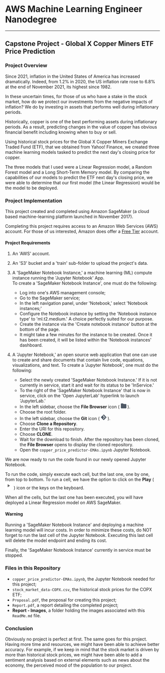 # AWS Machine Learning Engineer Nanodegree
---

## Capstone Project - Global X Copper Miners ETF Price Prediction

### Project Overview
Since 2021, inflation in the United States of America has increased dramatically. Indeed, from 1.2% in 2020, the US inflation rate rose to 6.8% at the end of November 2021, its highest since 1982.

In these uncertain times, for those of us who have a stake in the stock market, how do we protect our investments from the negative impacts of inflation? We do by investing in assets that performs well during inflationary periods.

Historically, copper is one of the best performing assets during inflationary periods. As a result, predicting changes in the value of copper has obvious financial benefit including knowing when to buy or sell.

Using historical stock prices for the Global X Copper Miners Exchange Traded Fund (ETF), that we obtained from Yahoo! Finance, we created three machine learning models tasked to predict the next day's closing price for copper.

The three models that I used were a Linear Regression model, a Random Forest model and a Long Short-Term Memory model. By comparing the capabilities of our models to predict the ETF next day's closing price, we were able to determine that our first model (the Linear Regression) would be the model to be deployed.

### Project Implementation
This project created and completed using Amazon SageMaker (a cloud based machine-learning platform launched in November 2017).

Completing this project requires access to an Amazon Web Services (AWS) account. For those of us interested, Amazon does offer a <a href="https://aws.amazon.com/free/" target="_blank">Free Tier</a> account.

#### Project Requirements
1. An 'AWS' account.
2. An 'S3' bucket and a 'train' sub-folder to upload the project's data.
3. A 'SageMaker Notebook Instance,' a machine learning (ML) compute instance running the 'Jupyter Notebook' App.  
To create a 'SageMaker Notebook Instance', one must do the following:

   - Log into one's AWS management console;
   - Go to the SageMaker service;
   - In the left navigation panel, under 'Notebook,' select 'Notebook instances;'
   - Configure the Notebook instance by setting the 'Notebook instance type' to 'ml.t2.medium.' A choice perfectly suited for our purpose.
   - Create the instance via the 'Create notebook instance' button at the bottom of the page.
   - It might take a few minutes for the instance to be created. Once it has been created, it will be listed within the 'Notebook instances' dashboard.
4. A 'Jupyter Notebook,' an open source web application that one can use to create and share documents that contain live code, equations, visualizations, and text.
To create a 'Jupyter Notebook', one must do the following:

    - Select the newly created 'SageMaker Notebook Instance.' If it is not currently in service, start it and wait for its status to be 'InService.'
    - To the right of the 'SageMaker Notebook Instance' that is now in service, click on the 'Open JupyterLab' hyperlink to launch 'JupyterLab.'
    - In the left sidebar, choose the **File Browser** icon ( ![](Report%20-%20Images/FileBrowserIcon.png) ).
    - Choose the root folder.
    - In the left sidebar, choose the **Git** icon ( ![](Report%20-%20Images/GitIcon.png) ).
    - Choose **Clone a Repository**.
    - Enter the URI for this repository.
    - Choose **CLONE**.
    - Wait for the download to finish. After the repository has been cloned, the **File Browser** opens to display the cloned repository.
    - Open the `copper_price_predictor-EMAs.ipynb` Jupyter Notebook.

We are now ready to run the code found in our newly opened Jupyter Notebook.

To run the code, simply execute each cell, but the last one, one by one, from top to bottom. To run a cell, we have the option to click on the **Play** ( ![](Report%20-%20Images/PlayIcom.png) ) icon or the <Shift><Enter> keys on the keyboard.

When all the cells, but the last one has been executed, you will have deployed a Linear Regression model on AWS SageMaker.

#### Warning
Running a 'SageMaker Notebook Instance' and deploying a machine learning model will incur costs. In order to minimize these costs, do NOT forget to run the last cell of the Jupyter Notebook. Executing this last cell will delete the model endpoint and ending its cost.

Finally, the 'SageMaker Notebook Instance' currently in service must be stopped.

### Files in this Repository
* `copper_price_predictor-EMAs.ipynb`, the Jupyter Notebook needed for this project;
* `stock_market_data-COPX.csv`, the historical stock prices for the COPX ETF;
* `Proposal.pdf`, the proposal for creating this project;
* `Report.pdf`, a report detailing the completed project;
* **Report - Images**, a folder holding the images associated with this `ReadMe.md` file.

### Conclusion
Obviously no project is perfect at first. The same goes for this project. Having more time and resources, we might have been able to achieve better accuracy. For example, if we keep in mind that the stock market is driven by more than historical stock prices, we might have been able to add a sentiment analysis based on external elements such as news about the economy, the perceived mood of the population to our project.